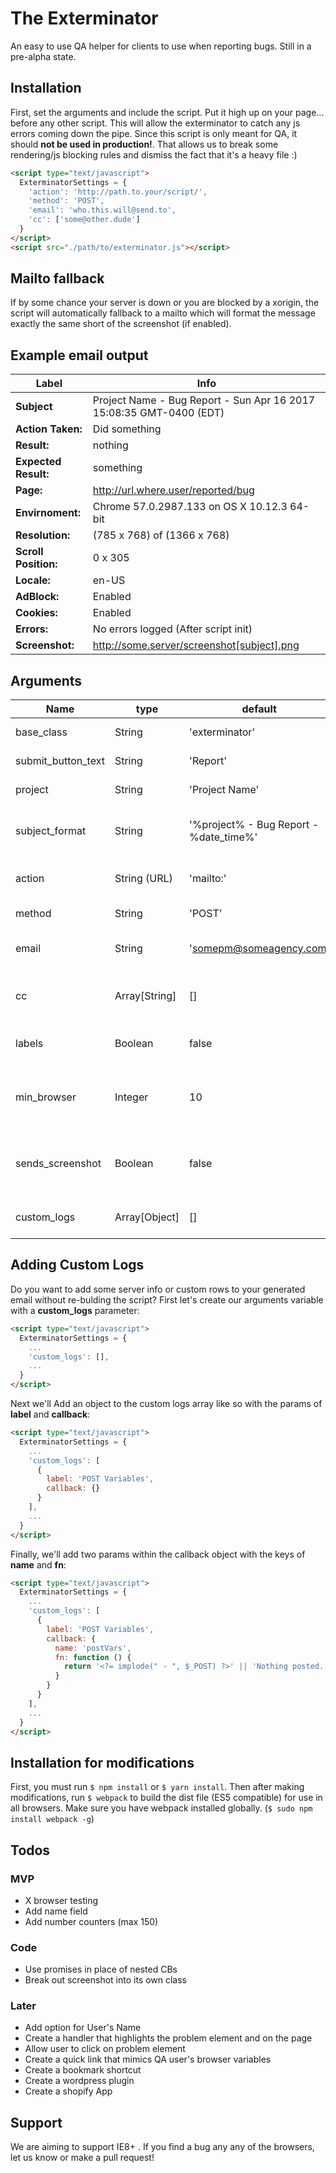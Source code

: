 # The Exterminator
An easy to use QA helper for clients to use when reporting bugs. Still in a pre-alpha state.

## Installation
First, set the arguments and include the script. Put it high up on your page... before any other script. This will allow the exterminator to catch any js errors coming down the pipe. Since this script is only meant for QA, it should __not be used in production!__. That allows us to break some rendering/js blocking rules and dismiss the fact that it's a heavy file :)

```html
<script type="text/javascript">
  ExterminatorSettings = {
    'action': 'http://path.to.your/script/',
    'method': 'POST',
    'email': 'who.this.will@send.to',
    'cc': ['some@other.dude']
  }
</script>
<script src="./path/to/exterminator.js"></script>
```

## Mailto fallback
If by some chance your server is down or you are blocked by a xorigin, the script will automatically fallback to a mailto which will format the message exactly the same short of the screenshot (if enabled).

## Example email output

Label | Info
----------------- | ---
__Subject__ | Project Name - Bug Report - Sun Apr 16 2017 15:08:35 GMT-0400 (EDT)
__Action Taken:__ | Did something
__Result:__ | nothing
__Expected Result:__ | something
__Page:__ | http://url.where.user/reported/bug
__Envirnoment:__ | Chrome 57.0.2987.133 on OS X 10.12.3 64-bit
__Resolution:__ | (785 x 768) of (1366 x 768)
__Scroll Position:__ | 0 x 305
__Locale:__ | en-US
__AdBlock:__ | Enabled
__Cookies:__ | Enabled
__Errors:__ | No errors logged (After script init)
__Screenshot:__ | http://some.server/screenshot[subject].png

## Arguments
Name | type | default | description
--- | --- | --- | --- |
base_class | String | 'exterminator' | The base of the BEM
submit_button_text | String | 'Report' | The submit button text
project | String | 'Project Name' | The name of the project
subject_format | String | '%project% - Bug Report -  %date_time%' | The formatting of the subject line
action | String (URL) | 'mailto:' | Where the form will submit
method | String | 'POST' | The method of the form
email | String | 'somepm@someagency.com' | Who will receive the emails?
cc | Array[String] | [] | Add additional emails to be ccd
labels | Boolean | false | Whether to show labels on the form
min_browser | Integer | 10 | Checking version of IE and complaining to client
sends_screenshot | Boolean | false | Whether to send through a screenshot (Still experimental)
custom_logs | Array[Object] | [] | See "Adding custom Logs" below

## Adding Custom Logs
Do you want to add some server info or custom rows to your generated email without re-bulding the script? First let's create our arguments variable with a __custom_logs__ parameter:

```html
<script type="text/javascript">
  ExterminatorSettings = {
    ...
    'custom_logs': [],
    ...
  }
</script>
```

Next we'll Add an object to the custom logs array like so with the params of __label__ and __callback__:

```html
<script type="text/javascript">
  ExterminatorSettings = {
    ...
    'custom_logs': [
      {
        label: 'POST Variables',
        callback: {}
      }
    ],
    ...
  }
</script>
```

Finally, we'll add two params within the callback object with the keys of __name__ and __fn__:

```html
<script type="text/javascript">
  ExterminatorSettings = {
    ...
    'custom_logs': [
      {
        label: 'POST Variables',
        callback: {
          name: 'postVars',
          fn: function () {
            return '<?= implode(" - ", $_POST) ?>' || 'Nothing posted.';
          }
        }
      }
    ],
    ...
  }
</script>
```

## Installation for modifications
First, you must run `$ npm install` or `$ yarn install`. Then after making modifications, run `$ webpack` to build the dist file (ES5 compatible) for use in all browsers. Make sure you have webpack installed globally. (`$ sudo npm install webpack -g`)

## Todos

### MVP
- X browser testing
- Add name field
- Add number counters (max 150)

### Code
- Use promises in place of nested CBs
- Break out screenshot into its own class

### Later
- Add option for User's Name
- Create a handler that highlights the problem element and on the page
- Allow user to click on problem element
- Create a quick link that mimics QA user's browser variables  
- Create a bookmark shortcut
- Create a wordpress plugin
- Create a shopify App

## Support
We are aiming to support IE8+ . If you find a bug any any of the browsers, let us know or make a pull request!
